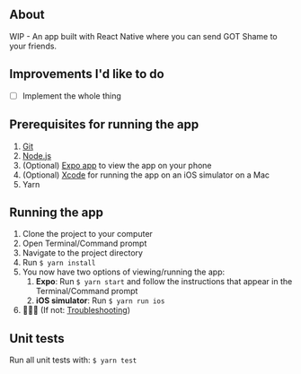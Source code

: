 ## About
  WIP - An app built with React Native where you can send GOT Shame to your friends.

## Improvements I'd like to do
- [ ] Implement the whole thing

## Prerequisites for running the app
  1. [Git](https://git-scm.com/downloads)
  2. [Node.js](https://nodejs.org/)
  3. (Optional) [Expo app](https://expo.io) to view the app on your phone
  4. (Optional) [Xcode](https://itunes.apple.com/en/app/xcode/id497799835?mt=12#) for running the app on an iOS simulator on a Mac
 5. Yarn

## Running the app
  1. Clone the project to your computer
  2. Open Terminal/Command prompt
  3. Navigate to the project directory
  4. Run `$ yarn install`
  5. You now have two options of viewing/running the app:
     1. **Expo**: Run `$ yarn start` and follow the instructions that appear in the Terminal/Command prompt
     2. **iOS simulator**: Run `$ yarn run ios`
  6. 🎉🎉🎉 (If not: [Troubleshooting](https://github.com/react-community/create-react-native-app/blob/master/react-native-scripts/template/README.md#troubleshooting))

## Unit tests
  Run all unit tests with: 
  `$ yarn test`
